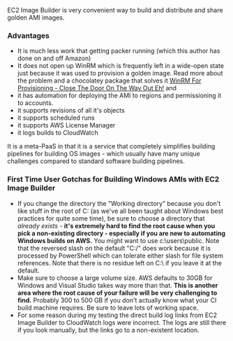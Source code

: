 
EC2 Image Builder is very convenient way to build and distribute and share golden AMI images.

### Advantages
- It is much less work that getting packer running (which this author has done on and off Amazon)
- It does not open up WinRM which is frequently left in a wide-open state just because it was used to provision a golden image. Read more about the problem and a chocolatey package that solves it [WinRM For Provisioning - Close The Door On The Way Out Eh!](https://missionimpossiblecode.io/post/winrm-for-provisioning-close-the-door-on-the-way-out-eh/) and 
- it has automation for deploying the AMI to regions and permissioning it to accounts.
- it supports revisions of all it's objects
- it supports scheduled runs
- it supports AWS License Manager
- it logs builds to CloudWatch

It is a meta-PaaS in that it is a service that completely simplifies building pipelines for building OS images - which usually have many unique challenges compared to standard software building pipelines.

### First Time User Gotchas for Building Windows AMIs with EC2 Image Builder
- If you change the directory the "Working directory" because you don't like stuff in the root of C: (as we've all been taught about Windows best practices for quite some time), be sure to choose a directory that *already exists* - **it's extremely hard to find the root cause when you pick a non-existing directory - especially if you are new to automating Windows builds on AWS.**  You might want to use c:\users\public.  Note that the reversed slash on the default "C:/" does work because it is processed by PowerShell which can tolerate either slash for file system references. Note that there is no residue left on C:\ if you leave it at the default.
- Make sure to choose a large volume size.  AWS defaults to 30GB for Windows and Visual Studio takes way more than that. **This is another area where the root cause of your failure will be very challenging to find.** Probably 300 to 500 GB if you don't actually know what your CI build machine requires. Be sure to leave lots of working space.
- For some reason during my testing the direct build log links from EC2 Image Builder to CloudWatch logs were incorrect.  The logs are still there if you look manually, but the links go to a non-existent location.
